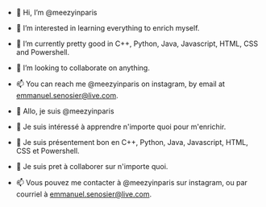 * 👋 Hi, I’m @meezyinparis
* 👀 I’m interested in learning everything to enrich myself.
* 🌱 I’m currently pretty good in C++, Python, Java, Javascript, HTML, CSS and Powershell.
* 💞️ I’m looking to collaborate on anything.
* 📫 You can reach me @meezyinparis on instagram, by email at emmanuel.senosier@live.com.
 
* 👋 Allo, je suis @meezyinparis
* 👀 Je suis intéressé à apprendre n'importe quoi pour m'enrichir.
* 🌱 Je suis présentement bon en C++, Python, Java, Javascript, HTML, CSS et Powershell.
* 💞️ Je suis pret à collaborer sur n'importe quoi.
* 📫 Vous pouvez me contacter à @meezyinparis sur instagram, ou par courriel à emmanuel.senosier@live.com.

<!---
meezyinparis/meezyinparis is a ✨ special ✨ repository because its `README.md` (this file) appears on your GitHub profile.
You can click the Preview link to take a look at your changes.
--->

